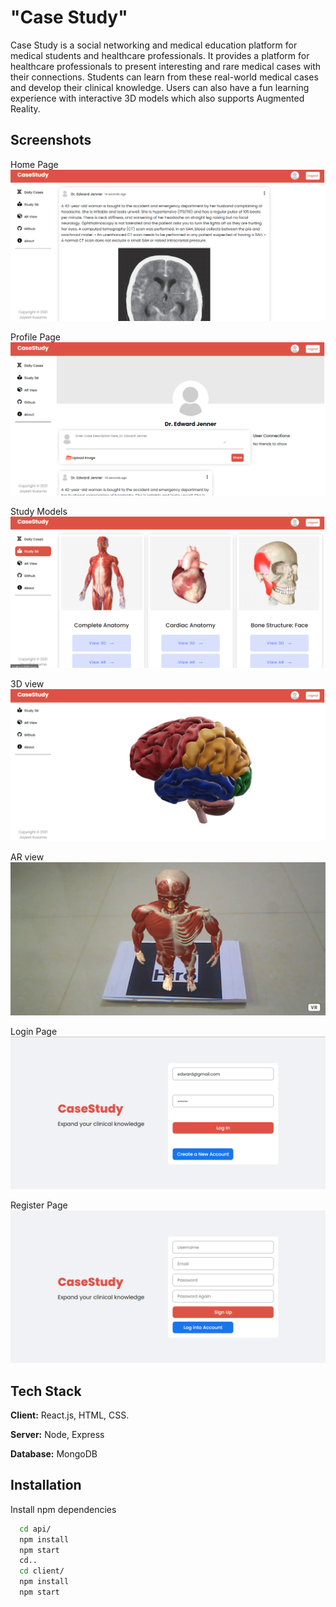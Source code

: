 
# "Case Study"  

Case Study is a social networking and medical education platform for medical students and healthcare professionals. It provides a platform for healthcare professionals to present interesting and rare medical cases with their connections. Students can learn from these real-world medical cases and develop their clinical knowledge. Users can also have a fun learning experience with interactive 3D models which also supports Augmented Reality.   

## Screenshots

Home Page
![](screenshots/Homepage1.png)

Profile Page
![](screenshots/ProfilePage1.png)

Study Models
![](screenshots/StudyModels1.png)

3D view
![](screenshots/3dview1.png)

AR view
![](screenshots/Arview1.png)

Login Page
![](screenshots/Loginpage1.png)

Register Page
![](screenshots/Registerpage1.png)
  
## Tech Stack

**Client:** React.js, HTML, CSS. 

**Server:** Node, Express

**Database:** MongoDB


  
## Installation

Install npm dependencies

```bash
  cd api/
  npm install
  npm start
  cd..
  cd client/
  npm install
  npm start
```
    
